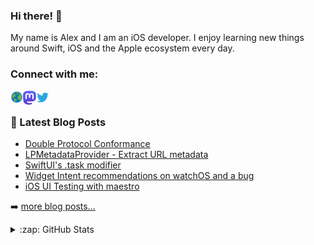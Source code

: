 ### Hi there! 👋

My name is Alex and I am an iOS developer. I enjoy learning new things around Swift, iOS and the Apple ecosystem every day.

### Connect with me:

<a href="https://alexanderweiss.dev">
  <img align="left" alt="Alexander Weiß | Homepage" width="20px" src="https://raw.githubusercontent.com/alexanderwe/alexanderwe/master/assets/globe.svg" />
</a>
<a href="https://mastodon.online/@alexanderwe">
  <img align="left" alt="Alexander Weiß | Mastodon" width="21px" src="https://raw.githubusercontent.com/alexanderwe/alexanderwe/master/assets/mastodon.svg" />
</a>
<a href="https://twitter.com/_al_we">
  <img align="left" alt="Alexander Weiß | Twitter" width="21px" src="https://raw.githubusercontent.com/alexanderwe/alexanderwe/master/assets/twitter.svg" />
</a>

<br />

### 📕 Latest Blog Posts

<!-- BLOG-POST-LIST:START -->
- [Double Protocol Conformance](https://alexanderweiss.dev/blog/2023-04-23-double-protocol-conformance)
- [LPMetadataProvider - Extract URL metadata](https://alexanderweiss.dev/blog/2023-04-16-lpmetadataprovider-extract-url-metadata)
- [SwiftUI&#39;s .task modifier](https://alexanderweiss.dev/blog/2023-03-05-swiftui-task-modifier)
- [Widget Intent recommendations on watchOS and a bug](https://alexanderweiss.dev/blog/2023-02-22-widget-intent-recommendations-and-a-bug)
- [iOS UI Testing with maestro](https://alexanderweiss.dev/blog/2023-02-11-ios-ui-testing-with-maestro)
<!-- BLOG-POST-LIST:END -->

➡️ [more blog posts...](https://alexanderweiss.dev/blog)

<details>
  <summary>:zap: GitHub Stats</summary>

  <img align="left" alt="Alexander Weiß's GitHub Stats" src="https://github-readme-stats.vercel.app/api?username=alexanderwe" />

</details>
